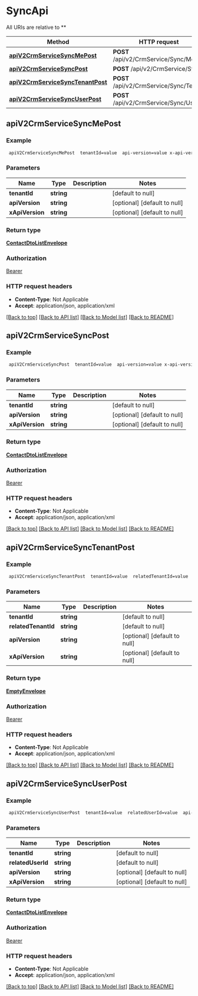 # SyncApi

All URIs are relative to **

Method | HTTP request | Description
------------- | ------------- | -------------
[**apiV2CrmServiceSyncMePost**](SyncApi.md#apiV2CrmServiceSyncMePost) | **POST** /api/v2/CrmService/Sync/Me | 
[**apiV2CrmServiceSyncPost**](SyncApi.md#apiV2CrmServiceSyncPost) | **POST** /api/v2/CrmService/Sync | 
[**apiV2CrmServiceSyncTenantPost**](SyncApi.md#apiV2CrmServiceSyncTenantPost) | **POST** /api/v2/CrmService/Sync/Tenant | 
[**apiV2CrmServiceSyncUserPost**](SyncApi.md#apiV2CrmServiceSyncUserPost) | **POST** /api/v2/CrmService/Sync/User | 



## apiV2CrmServiceSyncMePost



### Example

```bash
 apiV2CrmServiceSyncMePost  tenantId=value  api-version=value x-api-version:value
```

### Parameters


Name | Type | Description  | Notes
------------- | ------------- | ------------- | -------------
 **tenantId** | **string** |  | [default to null]
 **apiVersion** | **string** |  | [optional] [default to null]
 **xApiVersion** | **string** |  | [optional] [default to null]

### Return type

[**ContactDtoListEnvelope**](ContactDtoListEnvelope.md)

### Authorization

[Bearer](../README.md#Bearer)

### HTTP request headers

- **Content-Type**: Not Applicable
- **Accept**: application/json, application/xml

[[Back to top]](#) [[Back to API list]](../README.md#documentation-for-api-endpoints) [[Back to Model list]](../README.md#documentation-for-models) [[Back to README]](../README.md)


## apiV2CrmServiceSyncPost



### Example

```bash
 apiV2CrmServiceSyncPost  tenantId=value  api-version=value x-api-version:value
```

### Parameters


Name | Type | Description  | Notes
------------- | ------------- | ------------- | -------------
 **tenantId** | **string** |  | [default to null]
 **apiVersion** | **string** |  | [optional] [default to null]
 **xApiVersion** | **string** |  | [optional] [default to null]

### Return type

[**ContactDtoListEnvelope**](ContactDtoListEnvelope.md)

### Authorization

[Bearer](../README.md#Bearer)

### HTTP request headers

- **Content-Type**: Not Applicable
- **Accept**: application/json, application/xml

[[Back to top]](#) [[Back to API list]](../README.md#documentation-for-api-endpoints) [[Back to Model list]](../README.md#documentation-for-models) [[Back to README]](../README.md)


## apiV2CrmServiceSyncTenantPost



### Example

```bash
 apiV2CrmServiceSyncTenantPost  tenantId=value  relatedTenantId=value  api-version=value x-api-version:value
```

### Parameters


Name | Type | Description  | Notes
------------- | ------------- | ------------- | -------------
 **tenantId** | **string** |  | [default to null]
 **relatedTenantId** | **string** |  | [default to null]
 **apiVersion** | **string** |  | [optional] [default to null]
 **xApiVersion** | **string** |  | [optional] [default to null]

### Return type

[**EmptyEnvelope**](EmptyEnvelope.md)

### Authorization

[Bearer](../README.md#Bearer)

### HTTP request headers

- **Content-Type**: Not Applicable
- **Accept**: application/json, application/xml

[[Back to top]](#) [[Back to API list]](../README.md#documentation-for-api-endpoints) [[Back to Model list]](../README.md#documentation-for-models) [[Back to README]](../README.md)


## apiV2CrmServiceSyncUserPost



### Example

```bash
 apiV2CrmServiceSyncUserPost  tenantId=value  relatedUserId=value  api-version=value x-api-version:value
```

### Parameters


Name | Type | Description  | Notes
------------- | ------------- | ------------- | -------------
 **tenantId** | **string** |  | [default to null]
 **relatedUserId** | **string** |  | [default to null]
 **apiVersion** | **string** |  | [optional] [default to null]
 **xApiVersion** | **string** |  | [optional] [default to null]

### Return type

[**ContactDtoListEnvelope**](ContactDtoListEnvelope.md)

### Authorization

[Bearer](../README.md#Bearer)

### HTTP request headers

- **Content-Type**: Not Applicable
- **Accept**: application/json, application/xml

[[Back to top]](#) [[Back to API list]](../README.md#documentation-for-api-endpoints) [[Back to Model list]](../README.md#documentation-for-models) [[Back to README]](../README.md)

